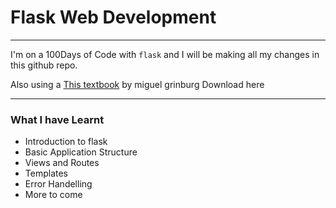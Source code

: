 # Flask Web Development
---
I'm on a 100Days of Code with `flask` and I will be making all my changes in this github repo. 

Also using a [This textbook](https://www.pdfdrive.com/flask-web-development-developing-web-applications-with-python-e158348898.html) by miguel grinburg Download here

---
### What I have Learnt

- Introduction to flask
- Basic Application Structure
- Views and Routes
- Templates
- Error Handelling
- More to come 

